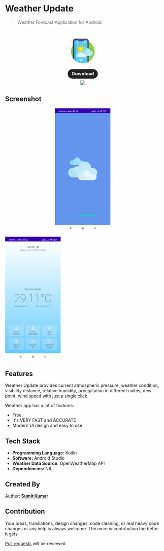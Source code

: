# Weather Update
> Weather Forecast Application for Android.  

<br>
<p align="center">
  <img height="80px" src="./meta/icon.png">
</p>
<p align="center"><a href="https://github.com/thesumitkumar/weather-app/releases"> <img width="100px" src="./meta/download.png"> </a>
<br>
<a href="https://github.com/thesumitkumar/weather-app" alt="GitHub release"><img width="80px" src="https://img.shields.io/badge/version-0.1.0-blue.svg" ></a>
</p>

## Screenshot 
<p align="center">
<img src="./meta/screenshot1.jpg" height="400" margin="100px">
<div width="20px">
<img src="./meta/screenshot2.jpg" height="400" margin="100px">
</p>

## Features

Weather Update provides current atmospheric pressure, weather condition, visibility distance, relative humidity, precipitation in different unites, dew point, wind speed with just a single click.

Weather app has a lot of features:
- Free.
- It's VERY FAST and ACCURATE
- Modern UI design and easy to use

## Tech Stack

- **Programming Language:** Kotlin 
- **Software:** Android Studio
- **Weather Data Source:** OpenWeatherMap API 
- **Dependencies:** NIL

## Created By
Auther: [**Sumit Kumar**](https://github.com/thesumitkumar)

## Contribution
Your ideas, translations, design changes, code cleaning, or real heavy code changes or any help is always welcome. The more is contribution the better it gets

[Pull requests](https://github.com/thesumitkumar/weather-app/pulls) will be reviewed
<!--
#### Known issues and limitations
-->